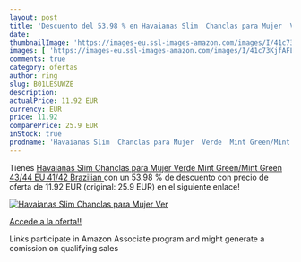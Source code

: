 ```yaml
---
layout: post
title: 'Descuento del 53.98 % en Havaianas Slim  Chanclas para Mujer  Ver'
date: 
thumbnailImage: 'https://images-eu.ssl-images-amazon.com/images/I/41c73KjfAFL._SL200_.jpg'
images: [ 'https://images-eu.ssl-images-amazon.com/images/I/41c73KjfAFL._SL200_.jpg' ]
comments: true
category: ofertas
author: ring
slug: B01LESUWZE
description:
actualPrice: 11.92 EUR
currency: EUR
price: 11.92
comparePrice: 25.9 EUR
inStock: true
prodname: 'Havaianas Slim  Chanclas para Mujer  Verde  Mint Green/Mint Green   43/44 EU  41/42 Brazilian '
---
```


Tienes [Havaianas Slim  Chanclas para Mujer  Verde  Mint Green/Mint Green   43/44 EU  41/42 Brazilian ](https://www.amazon.es/dp/B01LESUWZE/?tag=tolees-21) con un 53.98 % de descuento con precio de oferta de 11.92 EUR (original: 25.9 EUR) en el siguiente enlace!

[![Havaianas Slim  Chanclas para Mujer  Ver](https://images-eu.ssl-images-amazon.com/images/I/41c73KjfAFL._SL200_.jpg)](https://www.amazon.es/dp/B01LESUWZE/?tag=tolees-21)

[Accede a la oferta!!](https://www.amazon.es/dp/B01LESUWZE/?tag=tolees-21)

Links participate in Amazon Associate program and might generate a comission on qualifying sales


